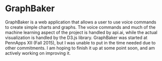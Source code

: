 # GraphBaker
GraphBaker is a web application that allows a user to use voice commands to create simple charts and graphs. The voice commands and much of the machine learning aspect of the project is handled by api.ai, while the actual visualization is handled by the D3.js library. GraphBaker was started at PennApps XII (Fall 2015), but I was unable to put in the time needed due to other commitments. I am hoping to finish it up at some point soon, and am actively working on improving it.
